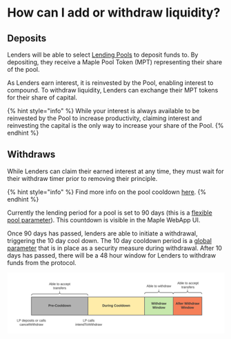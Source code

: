 # How can I add or withdraw liquidity?

## Deposits

Lenders will be able to select [Lending Pools](how-do-liquidity-pools-work.md) to deposit funds to. By depositing, they receive a Maple Pool Token (MPT) representing their share of the pool.

As Lenders earn interest, it is reinvested by the Pool, enabling interest to compound. To withdraw liquidity, Lenders can exchange their MPT tokens for their share of capital.

{% hint style="info" %}
While your interest is always available to be reinvested by the Pool to increase productivity, claiming interest and reinvesting the capital is the only way to increase your share of the Pool.
{% endhint %}

## Withdraws

While Lenders can claim their earned interest at any time, they must wait for their withdraw timer prior to removing their principle.&#x20;

{% hint style="info" %}
Find more info on the pool cooldown [here](https://github.com/maple-labs/maple-core/wiki/FDT-Exit-Defense-Mechanisms).
{% endhint %}

Currently the lending period for a pool is set to 90 days (this is a [flexible pool parameter](../maple-protocol-v1.0.0.md#flexible-parameters)). This countdown is visible in the Maple WebApp UI.&#x20;

Once 90 days has passed, lenders are able to initiate a withdrawal, triggering the 10 day cool down.  The 10 day cooldown period is a [global parameter](../maple-protocol-v1.0.0.md#global-parameters) that is in place as a security measure during withdrawal. After 10 days has passed, there will be a 48 hour window for Lenders to withdraw funds from the protocol.&#x20;

![Withdraw Timeline](../../.gitbook/assets/cooldown.png)

